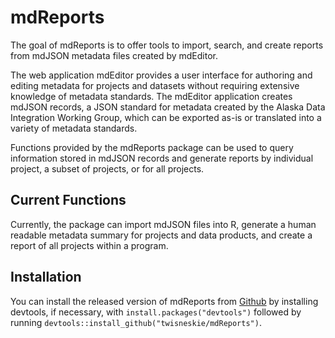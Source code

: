 
<!-- README.md is generated from README.Rmd. Please edit that file -->

# mdReports

<!-- badges: start -->
<!-- badges: end -->

The goal of mdReports is to offer tools to import, search, and create
reports from mdJSON metadata files created by mdEditor.

The web application mdEditor provides a user interface for authoring and
editing metadata for projects and datasets without requiring extensive
knowledge of metadata standards. The mdEditor application creates mdJSON
records, a JSON standard for metadata created by the Alaska Data
Integration Working Group, which can be exported as-is or translated
into a variety of metadata standards.

Functions provided by the mdReports package can be used to query
information stored in mdJSON records and generate reports by individual
project, a subset of projects, or for all projects.

## Current Functions

Currently, the package can import mdJSON files into R, generate a human
readable metadata summary for projects and data products, and create a
report of all projects within a program.

## Installation

You can install the released version of mdReports from
[Github](https://github.com/) by installing devtools, if necessary, with
`install.packages("devtools")` followed by running
`devtools::install_github("twisneskie/mdReports")`.
